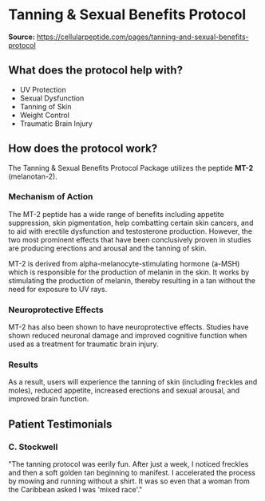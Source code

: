 # Tanning & Sexual Benefits Protocol

**Source:** https://cellularpeptide.com/pages/tanning-and-sexual-benefits-protocol

## What does the protocol help with?

- UV Protection
- Sexual Dysfunction
- Tanning of Skin
- Weight Control
- Traumatic Brain Injury

## How does the protocol work?

The Tanning & Sexual Benefits Protocol Package utilizes the peptide **MT-2** (melanotan-2).

### Mechanism of Action
The MT-2 peptide has a wide range of benefits including appetite suppression, skin pigmentation, help combatting certain skin cancers, and to aid with erectile dysfunction and testosterone production. However, the two most prominent effects that have been conclusively proven in studies are producing erections and arousal and the tanning of skin.

MT-2 is derived from alpha-melanocyte-stimulating hormone (a-MSH) which is responsible for the production of melanin in the skin. It works by stimulating the production of melanin, thereby resulting in a tan without the need for exposure to UV rays.

### Neuroprotective Effects
MT-2 has also been shown to have neuroprotective effects. Studies have shown reduced neuronal damage and improved cognitive function when used as a treatment for traumatic brain injury.

### Results
As a result, users will experience the tanning of skin (including freckles and moles), reduced appetite, increased erections and sexual arousal, and improved brain function.

## Patient Testimonials

### C. Stockwell
"The tanning protocol was eerily fun. After just a week, I noticed freckles and then a soft golden tan beginning to manifest. I accelerated the process by mowing and running without a shirt. It was so even that a woman from the Caribbean asked I was 'mixed race'."
